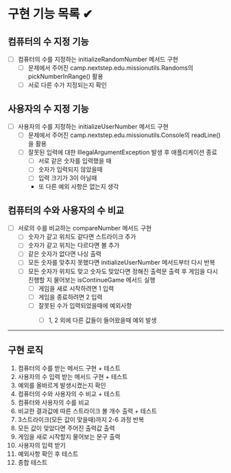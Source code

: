 #  구현 기능 목록 ✔

## 컴퓨터의 수 지정 기능
- [ ] 컴퓨터의 수를 지정하는 initializeRandomNumber 메서드 구현
  - [ ] 문제에서 주어진 camp.nextstep.edu.missionutils.Randoms의 pickNumberInRange() 활용
  - [ ] 서로 다른 수가 지정되는지 확인
## 사용자의 수 지정 기능
- [ ] 사용자의 수를 지정하는 initializeUserNumber 메서드 구현
  - [ ] 문제에서 주어진 camp.nextstep.edu.missionutils.Console의 readLine()을 활용
  - [ ] 잘못된 입력에 대한 IllegalArgumentException 발생 후 애플리케이션 종료
    - [ ] 서로 같은 숫자를 입력했을 때
    - [ ] 숫자가 입력되지 않았을때
    - [ ] 입력 크기가 3이 아닐때
    - 또 다른 예외 사항은 없는지 생각
## 컴퓨터의 수와 사용자의 수 비교
 - [ ] 서로의 수를 비교하는 compareNumber 메서드 구현 
   - [ ] 숫자가 같고 위치도 같다면 스트라이크 추가
   - [ ] 숫자가 같고 위치는 다르다면 볼 추가
   - [ ] 같은 숫자가 없다면 나싱 출력
   - [ ] 모든 숫자를 맞추지 못했다면 initializeUserNumber 메서드부터 다시 반복
   - [ ] 모든 숫자가 위치도 맞고 숫자도 맞았다면 정해진 출력문 출력 후 게임을 다시 진행할 지 물어보는 isContinueGame 메서드 실행
     - [ ] 게임을 새로 시작하려면 1 입력
     - [ ] 게임을 종료하려면 2 입력
     - [ ] 잘못된 수가 입력되었을때에 예외사항
       - [ ] 1, 2 외에 다른 값들이 들어왔을때 예외 발생


---

## 구현 로직
1. 컴퓨터의 수를 받는 메서드 구현 + 테스트
2. 사용자의 수 입력 받는 메서드 구현 + 테스트
3. 예외를 올바르게 발생시켰는지 확인
4. 컴퓨터의 수와 사용자의 수 비교  + 테스트
5. 컴퓨터와 사용자의 수를 비교
6. 비교한 결과값에 따른 스트라이크 볼 개수 출력 + 테스트
7. 3스트라이크(모든 값이 맞을때)까지 2-6 과정 반복
8. 모든 값이 맞았다면 주어진 출력값 출력 
9. 게임을 새로 시작할지 물어보는 문구 출력
10. 사용자의 입력 받기 
11. 예외사항 확인 후 테스트
12. 종합 테스트
